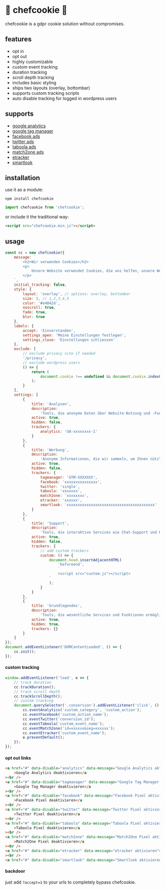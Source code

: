 # 👻 chefcookie 👻

chefcookie is a gdpr cookie solution without compromises.

## features

-   opt in
-   opt out
-   highly customizable
-   custom event tracking
-   duration tracking
-   scroll depth tracking
-   includes basic styling
-   ships two layouts (overlay, bottombar)
-   supports custom tracking scripts
-   auto disable tracking for logged in wordpress users

## supports

-   [google analytics](https://analytics.google.com)
-   [google tag manager](https://tagmanager.google.com)
-   [facebook ads](https://de-de.facebook.com/business/products/ads)
-   [twitter ads](https://ads.twitter.com)
-   [taboola ads](https://www.taboola.com)
-   [match2one ads](https://www.match2one.com)
-   [etracker](https://www.etracker.com)
-   [smartlook](https://www.smartlook.com)

## installation

use it as a module:

```
npm install chefcookie
```

```js
import chefcookie from 'chefcookie';
```

or include it the traditional way:

```html
<script src="chefcookie.min.js"></script>
```

## usage

```js
const cc = new chefcookie({
    message: `
        <h2>Wir verwenden Cookies</h2>
        <p>
            Unsere Website verwendet Cookies, die uns helfen, unsere Website zu verbessern, den bestmöglichen Service zu bieten und ein optimales Kundenerlebnis zu ermöglichen. <a href="#chefcookie__settings">Hier</a> können Sie Ihre Einstellungen verwalten. Indem Sie auf "<a href="#chefcookie__accept">Einverstanden</a>" klicken, erklären Sie sich damit einverstanden, dass Ihre Cookies für diesen Zweck verwendet werden. Weitere Informationen dazu finden Sie in unserer <a href="/privacy">Datenschutzerklärung</a>. Sollten Sie hiermit nicht einverstanden sein, können Sie die Verwendung von Cookies hier <a href="#chefcookie__decline">ablehnen</a>.
        </p>
    `,
    initial_tracking: false,
    style: {
        layout: 'overlay', // options: overlay, bottombar
        size: 3, // 1,2,3,4,5
        color: '#e4042d',
        noscroll: true,
        fade: true,
        blur: true
    },
    labels: {
        accept: 'Einverstanden',
        settings_open: 'Meine Einstellungen festlegen',
        settings_close: 'Einstellungen schliessen'
    },
    exclude: [
        // exclude privacy site if needed
        '/privacy',
        // exclude wordpress users
        () => {
            return (
                document.cookie !== undefined && document.cookie.indexOf('wp-settings-time') > -1
            );
        }
    ],
    settings: [
        {
            title: 'Analysen',
            description:
                'Tools, die anonyme Daten über Website-Nutzung und -Funktionalität sammeln. Wir nutzen die Erkenntnisse, um unsere Produkte, Dienstleistungen und das Benutzererlebnis zu verbessern.',
            active: true,
            hidden: false,
            trackers: {
                analytics: 'UA-xxxxxxxx-1'
            }
        },
        {
            title: 'Werbung',
            description:
                'Anonyme Informationen, die wir sammeln, um Ihnen nützliche Produkte und Dienstleistungen empfehlen zu können.',
            active: true,
            hidden: false,
            trackers: {
                tagmanager: 'GTM-XXXXXXX',
                facebook: 'xxxxxxxxxxxxxxx',
                twitter: 'single',
                taboola: 'xxxxxxx',
                match2one: 'xxxxxxxx',
                etracker: 'xxxxxx',
                smartlook: 'xxxxxxxxxxxxxxxxxxxxxxxxxxxxxxxxxxxxxxxx'
            }
        },
        {
            title: 'Support',
            description:
                'Tools, die interaktive Services wie Chat-Support und Kunden-Feedback-Tools unterstützen.',
            active: true,
            hidden: false,
            trackers: {
                // add custom trackers
                custom: () => {
                    document.head.insertAdjacentHTML(
                        'beforeend',
                        `
                        <script src="custom.js"></script> 
                    `
                    );
                }
            }
        },
        {
            title: 'Grundlegendes',
            description:
                'Tools, die wesentliche Services und Funktionen ermöglichen, einschließlich Identitätsprüfung, Servicekontinuität und Standortsicherheit. Diese Option kann nicht abgelehnt werden.',
            active: true,
            hidden: true,
            trackers: {}
        }
    ]
});
document.addEventListener('DOMContentLoaded', () => {
    cc.init();
});
```

#### custom tracking

```js
window.addEventListener('load', e => {
    // track duration
    cc.trackDuration();
    // track scroll depth
    cc.trackScrollDepth();
    // custom tracking
    document.querySelector('.conversion').addEventListener('click', () => {
        cc.eventAnalytics('custom_category', 'custom_action');
        cc.eventFacebook('custom_action_name');
        cc.eventTwitter('conversion_id');
        cc.eventTaboola('custom_event_name');
        cc.eventMatch2one('id=xxxxxx&seg=xxxxxx');
        cc.eventEtracker('custom_event_name');
        e.preventDefault();
    });
});
```

#### opt out links

```html
<a href="#" data-disable="analytics" data-message="Google Analytics aktivieren"
    >Google Analytics deaktivieren</a
><br />
<a href="#" data-disable="tagmanager" data-message="Google Tag Manager aktivieren"
    >Google Tag Manager deaktivieren</a
><br />
<a href="#" data-disable="facebook" data-message="Facebook Pixel aktivieren"
    >Facebook Pixel deaktivieren</a
><br />
<a href="#" data-disable="twitter" data-message="Twitter Pixel aktivieren"
    >Twitter Pixel deaktivieren</a
><br />
<a href="#" data-disable="taboola" data-message="Taboola Pixel aktivieren"
    >Taboola Pixel deaktivieren</a
><br />
<a href="#" data-disable="match2one" data-message="Match2One Pixel aktivieren"
    >Match2One Pixel deaktivieren</a
><br />
<a href="#" data-disable="etracker" data-message="etracker aktivieren">etracker deaktivieren</a
><br />
<a href="#" data-disable="smartlook" data-message="Smartlook aktivieren">Smartlook deaktivieren</a>
```

#### backdoor

just add `?accept=1` to your urls to completely bypass chefcookie.
